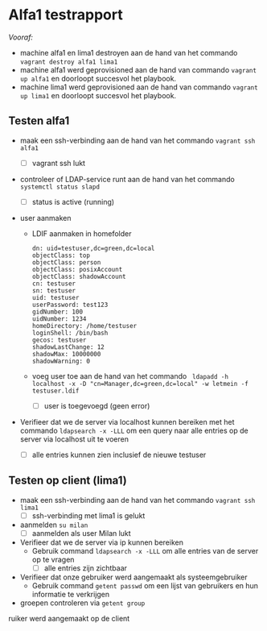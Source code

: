 # Alfa1 testrapport

*Vooraf:* 
- machine alfa1 en lima1 destroyen aan de hand van het commando `vagrant destroy alfa1 lima1`
- machine alfa1 werd geprovisioned aan de hand van commando `vagrant up alfa1` en doorloopt succesvol het playbook.
- machine lima1 werd geprovisioned aan de hand van commando `vagrant up lima1` en doorloopt succesvol het playbook.

## Testen alfa1
- maak een ssh-verbinding aan de hand van het commando `vagrant ssh alfa1`

  - [ ] vagrant ssh lukt

- controleer of LDAP-service runt aan de hand van het commando `systemctl status slapd`
  - [ ] status is active (running) 

- user aanmaken
  - LDIF aanmaken in homefolder
    ```Define a person here
    dn: uid=testuser,dc=green,dc=local
    objectClass: top
    objectClass: person
    objectClass: posixAccount
    objectClass: shadowAccount
    cn: testuser
    sn: testuser
    uid: testuser
    userPassword: test123
    gidNumber: 100
    uidNumber: 1234
    homeDirectory: /home/testuser
    loginShell: /bin/bash
    gecos: testuser
    shadowLastChange: 12
    shadowMax: 10000000
    shadowWarning: 0
    ```

  - voeg user toe aan de hand van het commando ` ldapadd -h localhost -x -D "cn=Manager,dc=green,dc=local" -w letmein -f testuser.ldif`

    - [ ] user is toegevoegd (geen error)

- Verifieer dat we de server via localhost kunnen bereiken met het commando `ldapsearch -x -LLL` om een query naar alle entries op de server via localhost uit te voeren
  - [ ] alle entries kunnen zien inclusief de nieuwe testuser



## Testen op client (lima1)
- maak een ssh-verbinding aan de hand van het commando `vagrant ssh lima1`
  - [ ] ssh-verbinding met lima1 is gelukt
- aanmelden `su milan`
  - [ ] aanmelden als user Milan lukt
- Verifieer dat we de server via ip kunnen bereiken
  - Gebruik command `ldapsearch -x -LLL` om alle entries van de server op te vragen
    - [ ] alle entries zijn zichtbaar
- Verifieer dat onze gebruiker werd aangemaakt als systeemgebruiker
  - Gebruik command `getent passwd` om een lijst van gebruikers en hun informatie te verkrijgen
- groepen controleren via `getent group`



ruiker werd aangemaakt op de client